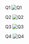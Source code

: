 
Q1
![Q1](https://github.com/user-attachments/assets/b24ab6bd-190e-409d-b5cc-e110a0f8405b)

Q2
![Q2](https://github.com/user-attachments/assets/585a1176-662f-41ff-9b16-9c0aa8e15c6a)

Q3
![Q3](https://github.com/user-attachments/assets/5e6866d9-2aca-4010-b816-000cfdcc7cb9)

Q4
![Q4](https://github.com/user-attachments/assets/91292b15-9652-4a1f-9f09-ad32b9d3a27e)
























































